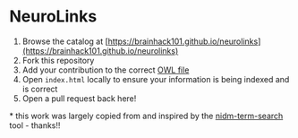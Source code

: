 # NeuroLinks

1. Browse the catalog at [https://brainhack101.github.io/neurolinks](https://brainhack101.github.io/neurolinks)
2. Fork this repository
3. Add your contribution to the correct [OWL file](./owls/)
4. Open `index.html` locally to ensure your information is being indexed and is correct
5. Open a pull request back here!



\* this work was largely copied from and inspired by the [nidm-term-search](https://github.com/smpadhy/nidm-term-search/) tool - thanks!!
